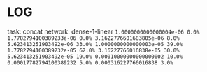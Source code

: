 
# LOG

task: concat network: dense-1-linear
`1.0000000000000004e-06 0.0%
1.7782794100389233e-06 0.0%
3.1622776601683805e-06 8.0%
5.623413251903492e-06 33.0%
1.0000000000000003e-05 39.0%
1.7782794100389232e-05 62.0%
3.16227766016838e-05 30.0%
5.623413251903492e-05 19.0%
0.00010000000000000002 10.0%
0.00017782794100389232 5.0%
0.000316227766016838 3.0%`